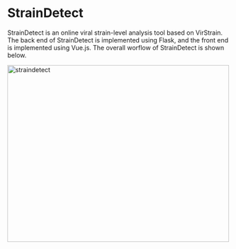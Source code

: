 # StrainDetect
StrainDetect is an online viral strain-level analysis tool based on VirStrain. The back end of StrainDetect is implemented using Flask, and the front end is implemented using Vue.js.
The overall worflow of StrainDetect is shown below. 

<img width="500" height="400" src="https://user-images.githubusercontent.com/22760266/208287028-ab94e92c-7c5f-45f6-9a65-054d4a4fe935.png" alt="straindetect">
